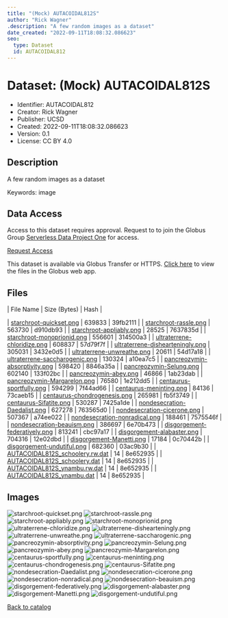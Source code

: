 ```yaml
---
title: "(Mock) AUTACOIDAL812S"
author: "Rick Wagner"
.description: "A few random images as a dataset"
date_created: "2022-09-11T18:08:32.086623"
seo:
  type: Dataset
  id: AUTACOIDAL812
---
```

# Dataset: (Mock) AUTACOIDAL812S
- Identifier: AUTACOIDAL812
- Creator: Rick Wagner
- Publisher: UCSD
- Created: 2022-09-11T18:08:32.086623
- Version: 0.1
- License: CC BY 4.0
## Description
A few random images as a dataset

Keywords: image
## Data Access
Access to this dataset requires approval. Request to to join the Globus Group [Serverless Data Project One](cf9d1f5b-3496-11ed-b941-972795fc9504) for access.

[Request Access](https://app.globus.org/groups/cf9d1f5b-3496-11ed-b941-972795fc9504/join)

This dataset is available via Globus Transfer or HTTPS.
[Click here](https://app.globus.org/file-manager?origin_id=6528bad5-bc02-497d-8a4f-a38547d0e72a&origin_path=/serverless/restricted/AUTACOIDAL812/) to view the files in the Globus web app.
## Files
 | File Name | Size (Bytes) | Hash |
 
 | [starchroot-quickset.png](https://g-b0978f.0ed28.75bc.data.globus.org/serverless/restricted/AUTACOIDAL812/starchroot-quickset.png) | 639833 | 39fb2111 |
 | [starchroot-rassle.png](https://g-b0978f.0ed28.75bc.data.globus.org/serverless/restricted/AUTACOIDAL812/starchroot-rassle.png) | 563730 | d910db93 |
 | [starchroot-appliably.png](https://g-b0978f.0ed28.75bc.data.globus.org/serverless/restricted/AUTACOIDAL812/starchroot-appliably.png) | 28525 | 7637835d |
 | [starchroot-monoprionid.png](https://g-b0978f.0ed28.75bc.data.globus.org/serverless/restricted/AUTACOIDAL812/starchroot-monoprionid.png) | 556601 | 314500a3 |
 | [ultraterrene-chloridize.png](https://g-b0978f.0ed28.75bc.data.globus.org/serverless/restricted/AUTACOIDAL812/ultraterrene-chloridize.png) | 608837 | 57d79f7f |
 | [ultraterrene-dishearteningly.png](https://g-b0978f.0ed28.75bc.data.globus.org/serverless/restricted/AUTACOIDAL812/ultraterrene-dishearteningly.png) | 305031 | 3432e0d5 |
 | [ultraterrene-unwreathe.png](https://g-b0978f.0ed28.75bc.data.globus.org/serverless/restricted/AUTACOIDAL812/ultraterrene-unwreathe.png) | 20611 | 54d17a18 |
 | [ultraterrene-saccharogenic.png](https://g-b0978f.0ed28.75bc.data.globus.org/serverless/restricted/AUTACOIDAL812/ultraterrene-saccharogenic.png) | 130324 | a10ea7c5 |
 | [pancreozymin-absorptivity.png](https://g-b0978f.0ed28.75bc.data.globus.org/serverless/restricted/AUTACOIDAL812/pancreozymin-absorptivity.png) | 598420 | 8846a35a |
 | [pancreozymin-Selung.png](https://g-b0978f.0ed28.75bc.data.globus.org/serverless/restricted/AUTACOIDAL812/pancreozymin-Selung.png) | 602140 | 133f02bc |
 | [pancreozymin-abey.png](https://g-b0978f.0ed28.75bc.data.globus.org/serverless/restricted/AUTACOIDAL812/pancreozymin-abey.png) | 46866 | 1ab23dab |
 | [pancreozymin-Margarelon.png](https://g-b0978f.0ed28.75bc.data.globus.org/serverless/restricted/AUTACOIDAL812/pancreozymin-Margarelon.png) | 76580 | 1e212dd5 |
 | [centaurus-sportfully.png](https://g-b0978f.0ed28.75bc.data.globus.org/serverless/restricted/AUTACOIDAL812/centaurus-sportfully.png) | 594299 | 7f44ad66 |
 | [centaurus-meninting.png](https://g-b0978f.0ed28.75bc.data.globus.org/serverless/restricted/AUTACOIDAL812/centaurus-meninting.png) | 84136 | 73caeb15 |
 | [centaurus-chondrogenesis.png](https://g-b0978f.0ed28.75bc.data.globus.org/serverless/restricted/AUTACOIDAL812/centaurus-chondrogenesis.png) | 265981 | fb5f3749 |
 | [centaurus-Sifatite.png](https://g-b0978f.0ed28.75bc.data.globus.org/serverless/restricted/AUTACOIDAL812/centaurus-Sifatite.png) | 530287 | 7425a1de |
 | [nondesecration-Daedalist.png](https://g-b0978f.0ed28.75bc.data.globus.org/serverless/restricted/AUTACOIDAL812/nondesecration-Daedalist.png) | 627278 | 763565d0 |
 | [nondesecration-cicerone.png](https://g-b0978f.0ed28.75bc.data.globus.org/serverless/restricted/AUTACOIDAL812/nondesecration-cicerone.png) | 507367 | a74ee022 |
 | [nondesecration-nonradical.png](https://g-b0978f.0ed28.75bc.data.globus.org/serverless/restricted/AUTACOIDAL812/nondesecration-nonradical.png) | 188461 | 7575546f |
 | [nondesecration-beauism.png](https://g-b0978f.0ed28.75bc.data.globus.org/serverless/restricted/AUTACOIDAL812/nondesecration-beauism.png) | 386697 | 6e70b473 |
 | [disgorgement-federatively.png](https://g-b0978f.0ed28.75bc.data.globus.org/serverless/restricted/AUTACOIDAL812/disgorgement-federatively.png) | 813241 | cbc97a17 |
 | [disgorgement-alabaster.png](https://g-b0978f.0ed28.75bc.data.globus.org/serverless/restricted/AUTACOIDAL812/disgorgement-alabaster.png) | 704316 | 12e02dbd |
 | [disgorgement-Manetti.png](https://g-b0978f.0ed28.75bc.data.globus.org/serverless/restricted/AUTACOIDAL812/disgorgement-Manetti.png) | 17184 | 0c70442b |
 | [disgorgement-undutiful.png](https://g-b0978f.0ed28.75bc.data.globus.org/serverless/restricted/AUTACOIDAL812/disgorgement-undutiful.png) | 682360 | 03ac9b30 |
 | [AUTACOIDAL812S_schoolery.rw.dat](https://g-b0978f.0ed28.75bc.data.globus.org/serverless/restricted/AUTACOIDAL812/AUTACOIDAL812S_schoolery.rw.dat) | 14 | 8e652935 |
 | [AUTACOIDAL812S_schoolery.dat](https://g-b0978f.0ed28.75bc.data.globus.org/serverless/restricted/AUTACOIDAL812/AUTACOIDAL812S_schoolery.dat) | 14 | 8e652935 |
 | [AUTACOIDAL812S_ynambu.rw.dat](https://g-b0978f.0ed28.75bc.data.globus.org/serverless/restricted/AUTACOIDAL812/AUTACOIDAL812S_ynambu.rw.dat) | 14 | 8e652935 |
 | [AUTACOIDAL812S_ynambu.dat](https://g-b0978f.0ed28.75bc.data.globus.org/serverless/restricted/AUTACOIDAL812/AUTACOIDAL812S_ynambu.dat) | 14 | 8e652935 |
## Images
![starchroot-quickset.png](https://g-b0978f.0ed28.75bc.data.globus.org/serverless/restricted/AUTACOIDAL812/starchroot-quickset.png) ![starchroot-rassle.png](https://g-b0978f.0ed28.75bc.data.globus.org/serverless/restricted/AUTACOIDAL812/starchroot-rassle.png) ![starchroot-appliably.png](https://g-b0978f.0ed28.75bc.data.globus.org/serverless/restricted/AUTACOIDAL812/starchroot-appliably.png) ![starchroot-monoprionid.png](https://g-b0978f.0ed28.75bc.data.globus.org/serverless/restricted/AUTACOIDAL812/starchroot-monoprionid.png) ![ultraterrene-chloridize.png](https://g-b0978f.0ed28.75bc.data.globus.org/serverless/restricted/AUTACOIDAL812/ultraterrene-chloridize.png) ![ultraterrene-dishearteningly.png](https://g-b0978f.0ed28.75bc.data.globus.org/serverless/restricted/AUTACOIDAL812/ultraterrene-dishearteningly.png) ![ultraterrene-unwreathe.png](https://g-b0978f.0ed28.75bc.data.globus.org/serverless/restricted/AUTACOIDAL812/ultraterrene-unwreathe.png) ![ultraterrene-saccharogenic.png](https://g-b0978f.0ed28.75bc.data.globus.org/serverless/restricted/AUTACOIDAL812/ultraterrene-saccharogenic.png) ![pancreozymin-absorptivity.png](https://g-b0978f.0ed28.75bc.data.globus.org/serverless/restricted/AUTACOIDAL812/pancreozymin-absorptivity.png) ![pancreozymin-Selung.png](https://g-b0978f.0ed28.75bc.data.globus.org/serverless/restricted/AUTACOIDAL812/pancreozymin-Selung.png) ![pancreozymin-abey.png](https://g-b0978f.0ed28.75bc.data.globus.org/serverless/restricted/AUTACOIDAL812/pancreozymin-abey.png) ![pancreozymin-Margarelon.png](https://g-b0978f.0ed28.75bc.data.globus.org/serverless/restricted/AUTACOIDAL812/pancreozymin-Margarelon.png) ![centaurus-sportfully.png](https://g-b0978f.0ed28.75bc.data.globus.org/serverless/restricted/AUTACOIDAL812/centaurus-sportfully.png) ![centaurus-meninting.png](https://g-b0978f.0ed28.75bc.data.globus.org/serverless/restricted/AUTACOIDAL812/centaurus-meninting.png) ![centaurus-chondrogenesis.png](https://g-b0978f.0ed28.75bc.data.globus.org/serverless/restricted/AUTACOIDAL812/centaurus-chondrogenesis.png) ![centaurus-Sifatite.png](https://g-b0978f.0ed28.75bc.data.globus.org/serverless/restricted/AUTACOIDAL812/centaurus-Sifatite.png) ![nondesecration-Daedalist.png](https://g-b0978f.0ed28.75bc.data.globus.org/serverless/restricted/AUTACOIDAL812/nondesecration-Daedalist.png) ![nondesecration-cicerone.png](https://g-b0978f.0ed28.75bc.data.globus.org/serverless/restricted/AUTACOIDAL812/nondesecration-cicerone.png) ![nondesecration-nonradical.png](https://g-b0978f.0ed28.75bc.data.globus.org/serverless/restricted/AUTACOIDAL812/nondesecration-nonradical.png) ![nondesecration-beauism.png](https://g-b0978f.0ed28.75bc.data.globus.org/serverless/restricted/AUTACOIDAL812/nondesecration-beauism.png) ![disgorgement-federatively.png](https://g-b0978f.0ed28.75bc.data.globus.org/serverless/restricted/AUTACOIDAL812/disgorgement-federatively.png) ![disgorgement-alabaster.png](https://g-b0978f.0ed28.75bc.data.globus.org/serverless/restricted/AUTACOIDAL812/disgorgement-alabaster.png) ![disgorgement-Manetti.png](https://g-b0978f.0ed28.75bc.data.globus.org/serverless/restricted/AUTACOIDAL812/disgorgement-Manetti.png) ![disgorgement-undutiful.png](https://g-b0978f.0ed28.75bc.data.globus.org/serverless/restricted/AUTACOIDAL812/disgorgement-undutiful.png) 

[Back to catalog](../)

